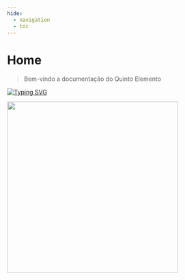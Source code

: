 ```yaml
---
hide:
  - navigation
  - toc
---  
```



# Home


> Bem-vindo a documentação do Quinto Elemento 


[![Typing SVG](https://readme-typing-svg.herokuapp.com?font=Roboto&weight=1000&color=C0C0C0&width=435&height=80&lines=dsjaksodsjidnbjshapwiljskianvnjamzxjlai;whufyagjakslajdihfbvijajdsijakslaihgusa;hjshgioawoqivnajksajjfjgikslfaskdphfbvij;ajdsijakslaihgusahjshgiqlfjalskansajdqoljfskalaksjlf&font=Fira%20Code&)](https://git.io/typing-svg)

<img src="https://media.tenor.com/4e75Fh97wlAAAAAj/emotiguy-bola-amarilla.gif" width="400">